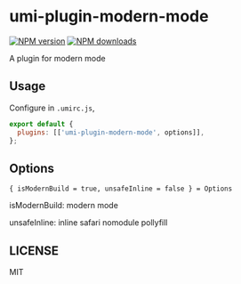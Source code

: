 # umi-plugin-modern-mode

[![NPM version](https://img.shields.io/npm/v/umi-plugin-modern-mode.svg?style=flat)](https://npmjs.org/package/umi-plugin-modern-mode) [![NPM downloads](http://img.shields.io/npm/dm/umi-plugin-modern-mode.svg?style=flat)](https://npmjs.org/package/umi-plugin-modern-mode)

A plugin for modern mode

## Usage

Configure in `.umirc.js`,

```js
export default {
  plugins: [['umi-plugin-modern-mode', options]],
};
```

## Options

```
{ isModernBuild = true, unsafeInline = false } = Options
```

isModernBuild: modern mode

unsafeInline: inline safari nomodule pollyfill

## LICENSE

MIT
